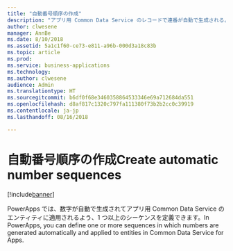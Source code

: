 ```yaml
---
title: "自動番号順序の作成"
description: "アプリ用 Common Data Service のレコードで連番が自動で生成されるよう番号順序を定義します。"
author: clwesene
manager: AnnBe
ms.date: 8/10/2018
ms.assetid: 5a1c1f60-ce73-e811-a96b-000d3a18c83b
ms.topic: article
ms.prod: 
ms.service: business-applications
ms.technology: 
ms.author: clwesene
audience: Admin
ms.translationtype: HT
ms.sourcegitcommit: b6df0f68e3460358864533346e69a712684da551
ms.openlocfilehash: d8af817c1320c797fa111380f73b2b2cc0c39919
ms.contentlocale: ja-jp
ms.lasthandoff: 08/16/2018

---
```

# <a name="create-automatic-number-sequences"></a><span data-ttu-id="9566e-103">自動番号順序の作成</span><span class="sxs-lookup"><span data-stu-id="9566e-103">Create automatic number sequences</span></span>


[!include[banner](../../includes/banner.md)]

<span data-ttu-id="9566e-104">PowerApps では、数字が自動で生成されてアプリ用  Common Data Service のエンティティに適用されるよう、1 つ以上のシーケンスを定義できます。</span><span class="sxs-lookup"><span data-stu-id="9566e-104">In PowerApps, you can define one or more sequences in which numbers are generated automatically and applied to entities in Common Data Service for Apps.</span></span>

